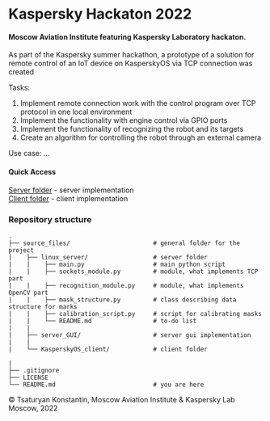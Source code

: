 # Kaspersky Hackaton 2022
#### Moscow Aviation Institute featuring Kaspersky Laboratory hackaton.  
As part of the Kaspersky summer hackathon, a prototype of a solution for remote control of an IoT device on KasperskyOS via TCP connection was created  
  
Tasks:  
1. Implement remote connection work with the control program over TCP protocol in one local environment  
2. Implement the functionality with engine control via GPIO ports  
3. Implement the functionality of recognizing the robot and its targets  
4. Create an algorithm for controlling the robot through an external camera  
  
  
Use case:
...
  
  
#### Quick Access
[Server folder](source_files/linux_server) - server implementation  
[Client folder](source_files/KasperskyOS_client) - client implementation  
  
  
### Repository structure
    .  
    ├── source_files/                       # general folder for the project  
    |    ├── linux_server/                  # server folder  
    |    |    ├── main.py                   # main python script  
    |    |    ├── sockets_module.py         # module, what implements TCP part  
    |    |    ├── recognition_module.py     # module, what implements OpenCV part  
    |    |    ├── mask_structure.py         # class describing data structure for marks  
    |    |    ├── calibration_script.py     # script for calibrating masks  
    |    |    └── README.md                 # to-do list  
    |    |  
    |    ├── server_GUI/                    # server gui implementation  
    |    | 
    |    └── KasperskyOS_client/            # client folder  

    |  
    ├── .gitignore  
    ├── LICENSE  
    └── README.md                           # you are here
  
  
  
© Tsaturyan Konstantin, Moscow Aviation Institute & Kaspersky Lab  
Moscow, 2022

